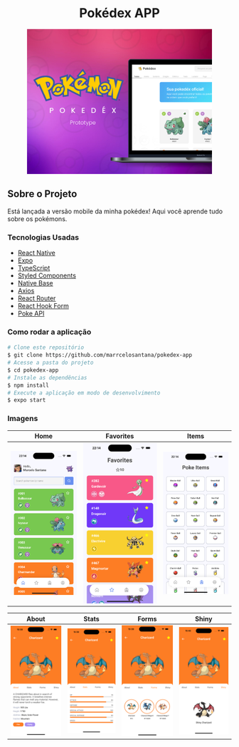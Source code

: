 <h1 style="text-align: center; font-weight: bold;">Pokédex APP</h1>

<div align="center" >
  <img src="./screenshots/Thumb.png" height="325">
</div>

## Sobre o Projeto

Está lançada a versão mobile da minha pokédex! Aqui você aprende tudo sobre os pokémons.

### Tecnologias Usadas

- [React Native](https://reactnative.dev/)
- [Expo](https://expo.dev/)
- [TypeScript](https://www.typescriptlang.org/)
- [Styled Components](https://styled-components.com/)
- [Native Base](https://nativebase.io/)
- [Axios](https://axios-http.com/ptbr/docs/intro)
- [React Router](https://reactrouter.com/en/main)
- [React Hook Form](https://react-hook-form.com/)
- [Poke API](https://pokeapi.co/)

### Como rodar a aplicação

```bash
# Clone este repositório
$ git clone https://github.com/marrcelosantana/pokedex-app
# Acesse a pasta do projeto
$ cd pokedex-app
# Instale as dependências
$ npm install
# Execute a aplicação em modo de desenvolvimento
$ expo start

```

### Imagens

|                Home                 |                Favorites                 |                Items                 |
| :---------------------------------: | :--------------------------------------: | :----------------------------------: |
| <img src= "./screenshots/home.png"> | <img src= "./screenshots/favorites.png"> | <img src= "./screenshots/items.png"> |

|                 About                  |                  Stats                   |                  Forms                   | Shiny                                    |
| :------------------------------------: | :--------------------------------------: | :--------------------------------------: | ---------------------------------------- |
| <img src= "./screenshots/details.png"> | <img src= "./screenshots/details-2.png"> | <img src= "./screenshots/details-3.png"> | <img src= "./screenshots/details-4.png"> |
